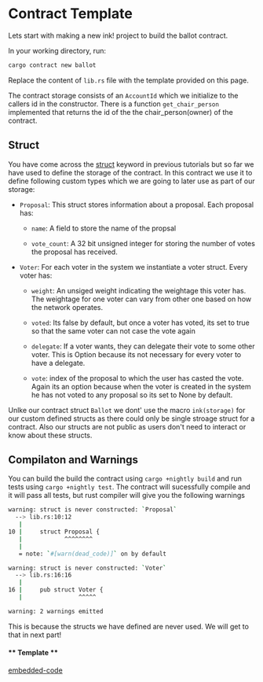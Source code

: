 Contract Template
===

Lets start with making a new ink! project to build the ballot contract.

In your working directory, run:

```bash
cargo contract new ballot
```

Replace the content of `lib.rs` file with the template provided on this page.

The contract storage consists of an `AccountId` which we initialize to the callers id in the constructor.
There is a function `get_chair_person` implemented that returns the id of the the chair_person(owner) of the contract.

## Struct
You have come across the [struct](https://doc.rust-lang.org/book/ch05-01-defining-structs.html) keyword in previous tutorials but so far we have used to define the storage of the contract. In this contract we use it to define following custom types which we are going to later use as part of our storage:
- `Proposal`: This struct stores information about a proposal. Each proposal has:
    -  `name`: A field to store the name of the propsal

    -  `vote_count`: A 32 bit unsigned integer for storing the number of votes the proposal has received. 

- `Voter`: For each voter in the system we instantiate a voter struct. Every voter has:
    - `weight`: An unsiged weight indicating the weightage this voter has. The weightage for one voter can 
    vary from other one based on how the network operates. 
    
    - `voted`: Its false by default, but once a voter has voted, its set to true so that the same voter can not case the vote again
    
    - `delegate`: If a voter wants, they can delegate their vote to some other voter. This is Option because its not necessary for every voter to have a delegate.
    
    - `vote`: index of the proposal to which the user has casted the vote. Again its an option because when the voter is created in the system he has not voted to any proposal so its set to None by default.  

Unlke our contract struct `Ballot` we dont' use the macro `ink(storage)` for our custom defined structs as there could only be single stroage struct for a contract. Also our structs are not public as users don't need to interact or know about these structs.

## Compilaton and Warnings

You can build the build the contract using `cargo +nightly build` and run tests using `cargo +nightly test`. The contract will sucessfully compile and it will pass all tests, but rust compiler will give you the following warnings

```bash
warning: struct is never constructed: `Proposal`
  --> lib.rs:10:12
   |
10 |     struct Proposal {
   |            ^^^^^^^^
   |
   = note: `#[warn(dead_code)]` on by default

warning: struct is never constructed: `Voter`
  --> lib.rs:16:16
   |
16 |     pub struct Voter {
   |                ^^^^^

warning: 2 warnings emitted
```

This is because the structs we have defined are never used. We will get to that in next part!

<!-- tabs:start -->

#### ** Template **

[embedded-code](./assets/5.1-template.rs ':include :type=code embed-template')

<!-- tabs:end -->